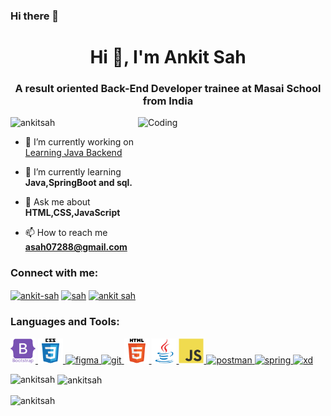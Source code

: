 ### Hi there 👋

<img align="right" src="https://media.geeksforgeeks.org/wp-content/cdn-uploads/20220309002834/7-Skills-to-Become-a-Backend-Developer.png" alt="">


<h1 align="center">Hi 👋, I'm Ankit Sah</h1>
<h3 align="center">A result oriented Back-End Developer trainee at Masai School from India</h3>
<img align="right" alt="Coding" width="300px" height="300px" src="https://cdn.dribbble.com/users/926537/screenshots/4502924/python-2.gif">

<p align="left"> <img src="https://komarev.com/ghpvc/?username=anshulkumaryadav&label=Profile%20views&color=0e75b6&style=flat" alt="ankitsah" /> </p>

- 🔭 I’m currently working on [Learning Java Backend](https://github.com/Ankit1996-web)

- 🌱 I’m currently learning **Java,SpringBoot and sql.**

- 💬 Ask me about **HTML,CSS,JavaScript**

- 📫 How to reach me **asah07288@gmail.com**

<h3 align="left">Connect with me:</h3>
<p align="left">
<a href="https://www.linkedin.com/in/ankit-sah-52b812234/" target="blank"><img align="center" src="https://raw.githubusercontent.com/rahuldkjain/github-profile-readme-generator/master/src/images/icons/Social/linked-in-alt.svg" alt="ankit-sah" height="30" width="40" /></a>
<a href="" target="blank"><img align="center" src="https://raw.githubusercontent.com/rahuldkjain/github-profile-readme-generator/master/src/images/icons/Social/instagram.svg" alt="sah" height="30" width="40" /></a>
<a href="" target="blank"><img align="center" src="https://raw.githubusercontent.com/rahuldkjain/github-profile-readme-generator/master/src/images/icons/Social/youtube.svg" alt="ankit sah" height="30" width="40" /></a>
</p>

<h3 align="left">Languages and Tools:</h3>
<p align="left"> <a href="https://getbootstrap.com" target="_blank" rel="noreferrer"> <img src="https://raw.githubusercontent.com/devicons/devicon/master/icons/bootstrap/bootstrap-plain-wordmark.svg" alt="bootstrap" width="40" height="40"/> </a> <a href="https://www.w3schools.com/css/" target="_blank" rel="noreferrer"> <img src="https://raw.githubusercontent.com/devicons/devicon/master/icons/css3/css3-original-wordmark.svg" alt="css3" width="40" height="40"/> </a> <a href="https://www.figma.com/" target="_blank" rel="noreferrer"> <img src="https://www.vectorlogo.zone/logos/figma/figma-icon.svg" alt="figma" width="40" height="40"/> </a> <a href="https://git-scm.com/" target="_blank" rel="noreferrer"> <img src="https://www.vectorlogo.zone/logos/git-scm/git-scm-icon.svg" alt="git" width="40" height="40"/> </a> <a href="https://www.w3.org/html/" target="_blank" rel="noreferrer"> <img src="https://raw.githubusercontent.com/devicons/devicon/master/icons/html5/html5-original-wordmark.svg" alt="html5" width="40" height="40"/> </a> <a href="https://www.java.com" target="_blank" rel="noreferrer"> <img src="https://raw.githubusercontent.com/devicons/devicon/master/icons/java/java-original.svg" alt="java" width="40" height="40"/> </a> <a href="https://developer.mozilla.org/en-US/docs/Web/JavaScript" target="_blank" rel="noreferrer"> <img src="https://raw.githubusercontent.com/devicons/devicon/master/icons/javascript/javascript-original.svg" alt="javascript" width="40" height="40"/> </a> <a href="https://postman.com" target="_blank" rel="noreferrer"> <img src="https://www.vectorlogo.zone/logos/getpostman/getpostman-icon.svg" alt="postman" width="40" height="40"/> </a> <a href="https://spring.io/" target="_blank" rel="noreferrer"> <img src="https://www.vectorlogo.zone/logos/springio/springio-icon.svg" alt="spring" width="40" height="40"/> </a> <a href="https://www.adobe.com/products/xd.html" target="_blank" rel="noreferrer"> <img src="https://cdn.worldvectorlogo.com/logos/adobe-xd.svg" alt="xd" width="40" height="40"/> </a> </p>

<p><img align="left" src="https://github-readme-stats.vercel.app/api/top-langs?username=Ankit1996-web&show_icons=true&locale=en&layout=compact" alt="ankitsah" /></p>

<p>&nbsp;<img align="center" src="https://github-readme-stats.vercel.app/api?username=Ankit1996-web&show_icons=true&locale=en" alt="ankitsah" /></p>

<p><img align="center" src="https://github-readme-streak-stats.herokuapp.com/?user=anshulkumaryadav&" alt="ankitsah" /></p>
